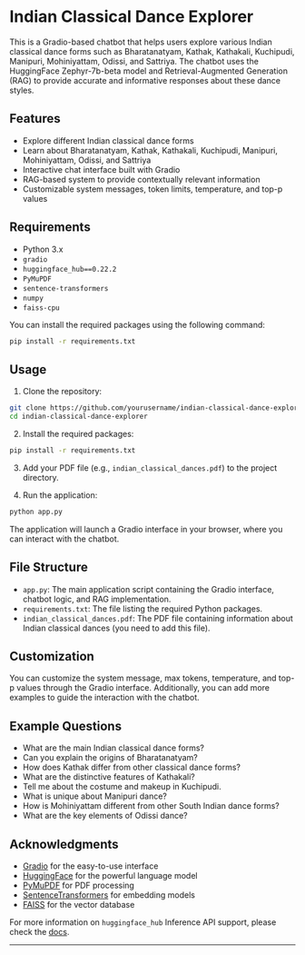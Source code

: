 # Indian Classical Dance Explorer

This is a Gradio-based chatbot that helps users explore various Indian classical dance forms such as Bharatanatyam, Kathak, Kathakali, Kuchipudi, Manipuri, Mohiniyattam, Odissi, and Sattriya. The chatbot uses the HuggingFace Zephyr-7b-beta model and Retrieval-Augmented Generation (RAG) to provide accurate and informative responses about these dance styles.

## Features

- Explore different Indian classical dance forms
- Learn about Bharatanatyam, Kathak, Kathakali, Kuchipudi, Manipuri, Mohiniyattam, Odissi, and Sattriya
- Interactive chat interface built with Gradio
- RAG-based system to provide contextually relevant information
- Customizable system messages, token limits, temperature, and top-p values

## Requirements

- Python 3.x
- `gradio`
- `huggingface_hub==0.22.2`
- `PyMuPDF`
- `sentence-transformers`
- `numpy`
- `faiss-cpu`

You can install the required packages using the following command:

```bash
pip install -r requirements.txt
```

## Usage

1. Clone the repository:

```bash
git clone https://github.com/yourusername/indian-classical-dance-explorer.git
cd indian-classical-dance-explorer
```

2. Install the required packages:

```bash
pip install -r requirements.txt
```

3. Add your PDF file (e.g., `indian_classical_dances.pdf`) to the project directory.

4. Run the application:

```bash
python app.py
```

The application will launch a Gradio interface in your browser, where you can interact with the chatbot.

## File Structure

- `app.py`: The main application script containing the Gradio interface, chatbot logic, and RAG implementation.
- `requirements.txt`: The file listing the required Python packages.
- `indian_classical_dances.pdf`: The PDF file containing information about Indian classical dances (you need to add this file).

## Customization

You can customize the system message, max tokens, temperature, and top-p values through the Gradio interface. Additionally, you can add more examples to guide the interaction with the chatbot.

## Example Questions

- What are the main Indian classical dance forms?
- Can you explain the origins of Bharatanatyam?
- How does Kathak differ from other classical dance forms?
- What are the distinctive features of Kathakali?
- Tell me about the costume and makeup in Kuchipudi.
- What is unique about Manipuri dance?
- How is Mohiniyattam different from other South Indian dance forms?
- What are the key elements of Odissi dance?

## Acknowledgments

- [Gradio](https://www.gradio.app/) for the easy-to-use interface
- [HuggingFace](https://huggingface.co/) for the powerful language model
- [PyMuPDF](https://pymupdf.readthedocs.io/en/latest/) for PDF processing
- [SentenceTransformers](https://www.sbert.net/) for embedding models
- [FAISS](https://faiss.ai/) for the vector database

For more information on `huggingface_hub` Inference API support, please check the [docs](https://huggingface.co/docs/huggingface_hub/v0.22.2/en/guides/inference).

---

